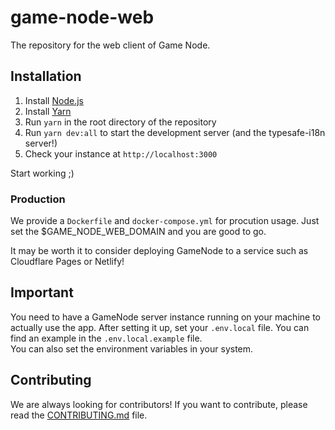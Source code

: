 # game-node-web
The repository for the web client of Game Node.

## Installation
1. Install [Node.js](https://nodejs.org/en/download/)
2. Install [Yarn](https://yarnpkg.com/en/docs/install)
3. Run `yarn` in the root directory of the repository
4. Run `yarn dev:all` to start the development server (and the typesafe-i18n server!)
5. Check your instance at `http://localhost:3000`

Start working ;)

### Production
We provide a `Dockerfile` and `docker-compose.yml` for procution usage. Just set the $GAME_NODE_WEB_DOMAIN and you are
good to go.

It may be worth it to consider deploying GameNode to a service such as Cloudflare Pages or Netlify!

## Important
You need to have a GameNode server instance running on your machine to actually use the app.
After setting it up, set your `.env.local` file. You can find an example in the `.env.local.example` file.  
You can also set the environment variables in your system.


## Contributing
We are always looking for contributors! If you want to contribute, please read the [CONTRIBUTING.md](CONTRIBUTING.md) file.